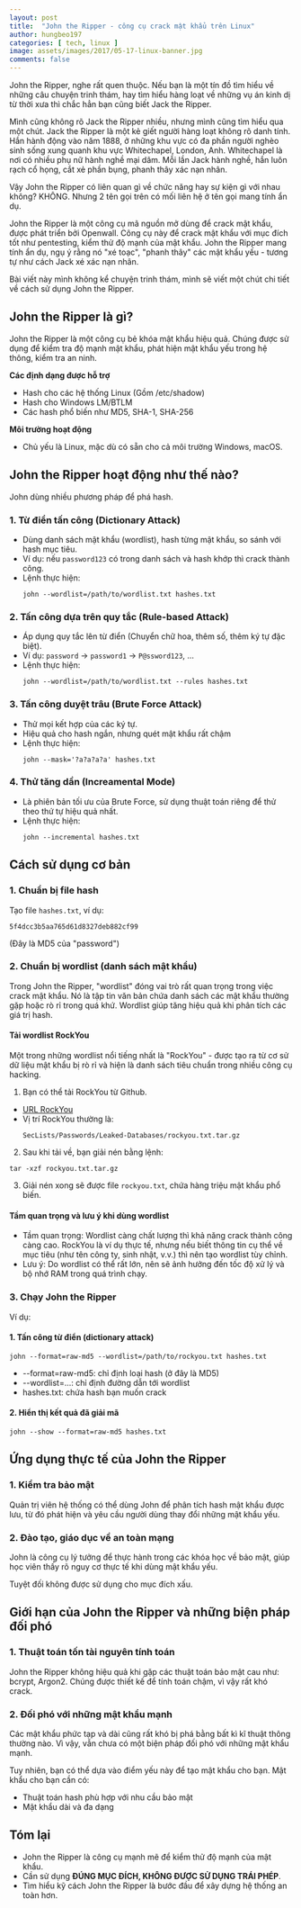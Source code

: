 ```yaml
---
layout: post
title:  "John the Ripper - công cụ crack mật khẩu trên Linux"
author: hungbeo197
categories: [ tech, linux ]
image: assets/images/2017/05-17-linux-banner.jpg
comments: false
---
```

John the Ripper, nghe rất quen thuộc. Nếu bạn là một tín đồ tìm hiểu về những câu chuyện trinh thám, hay tìm hiểu hàng loạt về những vụ án kinh dị từ thời xưa thì chắc hẳn bạn cũng biết Jack the Ripper. 

Mình cũng không rõ Jack the Ripper nhiều, nhưng mình cũng tìm hiểu qua một chút. Jack the Ripper là một kẻ giết người hàng loạt không rõ danh tính. Hắn hành động vào năm 1888, ở những khu vực có đa phần người nghèo sinh sống xung quanh khu vực Whitechapel, London, Anh. Whitechapel là nơi có nhiều phụ nữ hành nghề mại dâm. Mỗi lần Jack hành nghề, hắn luôn rạch cổ họng, cắt xẻ phần bụng, phanh thây xác nạn nhân.

Vậy John the Ripper có liên quan gì về chức năng hay sự kiện gì với nhau không? KHÔNG. Nhưng 2 tên gọi trên có mối liên hệ ở tên gọi mang tính ẩn dụ.

John the Ripper là một công cụ mã nguồn mở dùng để crack mật khẩu, được phát triển bởi Openwall. Công cụ này để crack mật khẩu với mục đích tốt như pentesting, kiểm thử độ mạnh của mật khẩu. John the Ripper mang tính ẩn dụ, ngụ ý rằng nó "xé toạc", "phanh thây" các mật khẩu yếu - tương tự như cách Jack xé xác nạn nhân.

Bài viết này mình không kể chuyện trinh thám, mình sẽ viết một chút chi tiết về cách sử dụng John the Ripper.

## John the Ripper là gì?
John the Ripper là một công cụ bẻ khóa mật khẩu hiệu quả. Chúng được sử dụng để kiểm tra độ mạnh mật khẩu, phát hiện mật khẩu yếu trong hệ thông, kiểm tra an ninh.

**Các định dạng được hỗ trợ**
* Hash cho các hệ thống Linux (Gồm /etc/shadow)
* Hash cho Windows LM/BTLM
* Các hash phổ biến như MD5, SHA-1, SHA-256

**Môi trường hoạt động**
* Chủ yếu là Linux, mặc dù có sẵn cho cả môi trường Windows, macOS.

## John the Ripper hoạt động như thế nào?
John dùng nhiều phương pháp để phá hash.
### 1. Từ điển tấn công (Dictionary Attack)
* Dùng danh sách mật khẩu (wordlist), hash từng mật khẩu, so sánh với hash mục tiêu.
* Ví dụ: nếu ```password123``` có trong danh sách và hash khớp thì crack thành công.
* Lệnh thực hiện:
  ```
  john --wordlist=/path/to/wordlist.txt hashes.txt
  ```

### 2. Tấn công dựa trên quy tắc (Rule-based Attack)
* Áp dụng quy tắc lên từ điển (Chuyển chữ hoa, thêm số, thêm ký tự đặc biệt).
* Ví dụ: ```password``` -> ```password1``` -> ```P@ssword123```, ...
* Lệnh thực hiện:
  ```
  john --wordlist=/path/to/wordlist.txt --rules hashes.txt
  ```

### 3. Tấn công duyệt trâu (Brute Force Attack)
* Thử mọi kết hợp của các ký tự.
* Hiệu quả cho hash ngắn, nhưng quét mật khẩu rất chậm
* Lệnh thực hiện:
  ```
  john --mask='?a?a?a?a' hashes.txt
  ```

### 4. Thử tăng dần (Increamental Mode)
* Là phiên bản tối ưu của Brute Force, sử dụng thuật toán riêng để thử theo thứ tự hiệu quả nhất.
* Lệnh thực hiện:
  ```
  john --incremental hashes.txt
  ```

## Cách sử dụng cơ bản
### 1. Chuẩn bị file hash
Tạo file ```hashes.txt```, ví dụ:
```
5f4dcc3b5aa765d61d8327deb882cf99
```
(Đây là MD5 của "password")

### 2. Chuẩn bị wordlist (danh sách mật khẩu)
Trong John the Ripper, "wordlist" đóng vai trò rất quan trọng trong việc crack mật khẩu. Nó là tập tin văn bản chứa danh sách các mật khẩu thường gặp hoặc rò rỉ trong quá khứ. Wordlist giúp tăng hiệu quả khi phân tích các giá trị hash.

#### Tải wordlist RockYou
Một trong những wordlist nổi tiếng nhất là "RockYou" - được tạo ra từ cơ sử dữ liệu mật khẩu bị rò rỉ và hiện là danh sách tiêu chuẩn trong nhiều công cụ hacking.

1. Bạn có thể tải RockYou từ Github.
* [URL RockYou](https://github.com/danielmiessler/SecLists "RockYou")
* Vị trí RockYou thường là:
  ```
  SecLists/Passwords/Leaked-Databases/rockyou.txt.tar.gz
  ```

2. Sau khi tải về, bạn giải nén bằng lệnh:
  ```
  tar -xzf rockyou.txt.tar.gz
  ```

3. Giải nén xong sẽ được file ```rockyou.txt```, chứa hàng triệu mật khẩu phổ biến.

#### Tầm quan trọng và lưu ý khi dùng wordlist
* Tầm quan trọng: Wordlist càng chất lượng thì khả năng crack thành công càng cao. RockYou là ví dụ thực tế, nhưng nếu biết thông tin cụ thể về mục tiêu (như tên công ty, sinh nhật, v.v.) thì nên tạo wordlist tùy chỉnh.
* Lưu ý: Do wordlist có thể rất lớn, nên sẽ ảnh hưởng đến tốc độ xử lý và bộ nhớ RAM trong quá trình chạy.

### 3. Chạy John the Ripper
Ví dụ:
#### 1. Tấn công từ điển (dictionary attack)
```
john --format=raw-md5 --wordlist=/path/to/rockyou.txt hashes.txt
```

* --format=raw-md5: chỉ định loại hash (ở đây là MD5)
* --wordlist=...: chỉ định đường dẫn tới wordlist
* hashes.txt: chứa hash bạn muốn crack

#### 2. Hiển thị kết quả đã giải mã
```
john --show --format=raw-md5 hashes.txt
```

## Ứng dụng thực tế của John the Ripper
### 1. Kiểm tra bảo mật
Quản trị viên hệ thống có thể dùng John để phân tích hash mật khẩu được lưu, từ đó phát hiện và yêu cầu người dùng thay đổi những mật khẩu yếu.

### 2. Đào tạo, giáo dục về an toàn mạng
John là công cụ lý tưởng để thực hành trong các khóa học về bảo mật, giúp học viên thấy rõ nguy cơ thực tế khi dùng mật khẩu yếu.

Tuyệt đối không được sử dụng cho mục đích xấu.

## Giới hạn của John the Ripper và những biện pháp đối phó 
### 1. Thuật toán tốn tài nguyên tính toán
John the Ripper không hiệu quả khi gặp các thuật toán bảo mật cau như: bcrypt, Argon2. Chúng được thiết kế để tính toán chậm, vì vậy rất khó crack.

### 2. Đối phó với những mật khẩu mạnh
Các mật khẩu phức tạp và dài cũng rất khó bị phá bằng bất kì kĩ thuật thông thường nào. Vì vậy, vẫn chưa có một biện pháp đối phó với những mật khẩu mạnh.

Tuy nhiên, bạn có thể dựa vào điểm yếu này để tạo mật khẩu cho bạn. Mật khẩu cho bạn cần có:
* Thuật toán hash phù hợp với nhu cầu bảo mật
* Mật khẩu dài và đa dạng

## Tóm lại
* John the Ripper là công cụ mạnh mẽ để kiểm thử độ mạnh của mật khẩu.
* Cần sử dụng **ĐÚNG MỤC ĐÍCH, KHÔNG ĐƯỢC SỬ DỤNG TRÁI PHÉP**.
* Tìm hiểu kỹ cách John the Ripper là bước đầu để xây dựng hệ thống an toàn hơn. 